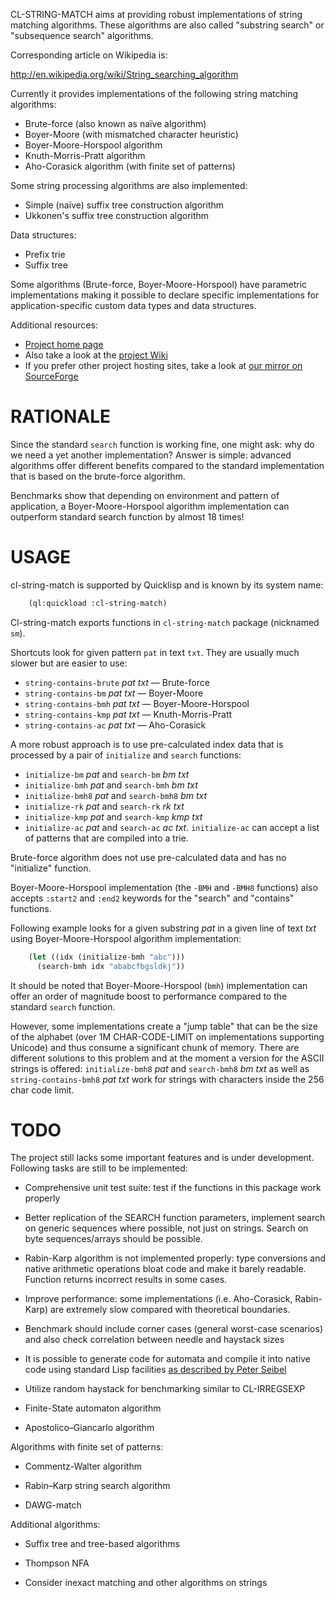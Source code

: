 CL-STRING-MATCH aims at providing robust implementations of string
matching algorithms. These algorithms are also called "substring
search" or "subsequence search" algorithms.

Corresponding article on Wikipedia is:

http://en.wikipedia.org/wiki/String_searching_algorithm

Currently it provides implementations of the following string matching
algorithms:

* Brute-force (also known as naïve algorithm)
* Boyer-Moore (with mismatched character heuristic)
* Boyer-Moore-Horspool algorithm
* Knuth-Morris-Pratt algorithm
* Aho-Corasick algorithm (with finite set of patterns)

Some string processing algorithms are also implemented:

* Simple (naїve) suffix tree construction algorithm
* Ukkonen's suffix tree construction algorithm

Data structures:

* Prefix trie
* Suffix tree

Some algorithms (Brute-force, Boyer-Moore-Horspool) have parametric
implementations making it possible to declare specific implementations
for application-specific custom data types and data structures.

Additional resources:

* [Project home page](https://bitbucket.org/vityok/cl-string-match)
* Also take a look at the [project Wiki](http://sourceforge.net/p/clstringmatch/wiki/Home/)
* If you prefer other project hosting sites, take a look at [our mirror on SourceForge](http://clstringmatch.sourceforge.net/)


RATIONALE
=========

Since the standard `search` function is working fine, one might ask:
why do we need a yet another implementation? Answer is simple:
advanced algorithms offer different benefits compared to the standard
implementation that is based on the brute-force algorithm.

Benchmarks show that depending on environment and pattern of
application, a Boyer-Moore-Horspool algorithm implementation can
outperform standard search function by almost 18 times!


USAGE
=====

cl-string-match is supported by Quicklisp and is known by its system name:
```lisp
    (ql:quickload :cl-string-match)
```

Cl-string-match exports functions in `cl-string-match` package (nicknamed `sm`).

Shortcuts look for given pattern `pat` in text `txt`. They are usually much slower but are easier to use:

* `string-contains-brute` *pat* *txt* — Brute-force
* `string-contains-bm` *pat* *txt* — Boyer-Moore
* `string-contains-bmh` *pat* *txt* — Boyer-Moore-Horspool
* `string-contains-kmp` *pat* *txt* — Knuth-Morris-Pratt
* `string-contains-ac` *pat* *txt* — Aho-Corasick

A more robust approach is to use pre-calculated index data that is
processed by a pair of `initialize` and `search` functions:

* `initialize-bm` *pat* and `search-bm` *bm* *txt*
* `initialize-bmh` *pat* and `search-bmh` *bm* *txt*
* `initialize-bmh8` *pat* and `search-bmh8` *bm* *txt*
* `initialize-rk` *pat* and `search-rk` *rk* *txt*
* `initialize-kmp` *pat* and `search-kmp` *kmp* *txt*
* `initialize-ac` *pat* and `search-ac` *ac* *txt*. `initialize-ac`
  can accept a list of patterns that are compiled into a trie.

Brute-force algorithm does not use pre-calculated data and has no
"initialize" function.

Boyer-Moore-Horspool implementation (the `-BMH` and `-BMH8` functions)
also accepts `:start2` and `:end2` keywords for the "search" and
"contains" functions.

Following example looks for a given substring *pat* in a given line of
text *txt* using Boyer-Moore-Horspool algorithm implementation:
```lisp
    (let ((idx (initialize-bmh "abc")))
      (search-bmh idx "ababcfbgsldkj"))
```

It should be noted that Boyer-Moore-Horspool (`bmh`) implementation
can offer an order of magnitude boost to performance compared to the
standard `search` function.

However, some implementations create a "jump table" that can be the
size of the alphabet (over 1M CHAR-CODE-LIMIT on implementations
supporting Unicode) and thus consume a significant chunk of
memory. There are different solutions to this problem and at the
moment a version for the ASCII strings is offered: `initialize-bmh8`
*pat* and `search-bmh8` *bm* *txt* as well as `string-contains-bmh8`
*pat* *txt* work for strings with characters inside the 256 char code
limit.


TODO
====

The project still lacks some important features and is under
development. Following tasks are still to be implemented:

* Comprehensive unit test suite: test if the functions in this package
  work properly

* Better replication of the SEARCH function parameters, implement
  search on generic sequences where possible, not just on
  strings. Search on byte sequences/arrays should be possible.

* Rabin-Karp algorithm is not implemented properly: type conversions
  and native arithmetic operations bloat code and make it barely
  readable. Function returns incorrect results in some cases.

* Improve performance: some implementations (i.e. Aho-Corasick,
  Rabin-Karp) are extremely slow compared with theoretical boundaries.

* Benchmark should include corner cases (general worst-case scenarios)
  and also check correlation between needle and haystack sizes

* It is possible to generate code for automata and compile it into
  native code using standard Lisp facilities [as described by Peter
  Seibel](http://gigamonkeys.wordpress.com/2007/07/27/compiling-queries-without-eval/)

* Utilize random haystack for benchmarking similar to CL-IRREGSEXP

* Finite-State automaton algorithm

* Apostolico–Giancarlo algorithm

Algorithms with finite set of patterns:

* Commentz-Walter algorithm

* Rabin–Karp string search algorithm

* DAWG-match

Additional algorithms:

* Suffix tree and tree-based algorithms

* Thompson NFA

* Consider inexact matching and other algorithms on strings
